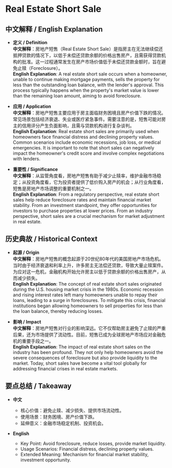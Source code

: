 # Real Estate Short Sale

## 中文解释 / English Explanation

* **定义 / Definition**  
  **中文解释**：房地产短售（Real Estate Short Sale）是指房主在无法继续偿还抵押贷款的情况下，以低于未偿还贷款余额的价格出售房产，且需获得贷款机构的批准。这一过程通常发生在房产市场价值低于未偿还贷款金额时，旨在避免止赎（Foreclosure）。  
  **English Explanation**: A real estate short sale occurs when a homeowner, unable to continue making mortgage payments, sells the property for less than the outstanding loan balance, with the lender's approval. This process typically happens when the property's market value is lower than the remaining loan amount, aiming to avoid foreclosure.

* **应用 / Application**  
  **中文解释**：房地产短售主要应用于房主面临财务困境且房产价值下跌的情况。常见场景包括经济衰退、失业或医疗紧急事件。需要注意的是，短售可能对房主的信用评分产生负面影响，且需与贷款机构进行复杂谈判。  
  **English Explanation**: Real estate short sales are primarily used when homeowners face financial distress and declining property values. Common scenarios include economic recessions, job loss, or medical emergencies. It is important to note that short sales can negatively impact the homeowner's credit score and involve complex negotiations with lenders.

* **重要性 / Significance**  
  **中文解释**：从监管角度看，房地产短售有助于减少止赎率，维护金融市场稳定；从投资角度看，它为投资者提供了低价购入房产的机会；从行业角度看，短售是房地产市场调整的重要机制之一。  
  **English Explanation**: From a regulatory perspective, real estate short sales help reduce foreclosure rates and maintain financial market stability. From an investment standpoint, they offer opportunities for investors to purchase properties at lower prices. From an industry perspective, short sales are a crucial mechanism for market adjustment in real estate.

## 历史典故 / Historical Context

* **起源 / Origin**  
  **中文解释**：房地产短售的概念起源于20世纪80年代的美国房地产市场危机。当时由于经济衰退和利率上升，许多房主无法偿还贷款，导致大量止赎案件。为应对这一危机，金融机构开始允许房主以低于贷款余额的价格出售房产，从而减少损失。  
  **English Explanation**: The concept of real estate short sales originated during the U.S. housing market crisis in the 1980s. Economic recession and rising interest rates left many homeowners unable to repay their loans, leading to a surge in foreclosures. To mitigate this crisis, financial institutions began allowing homeowners to sell properties for less than the loan balance, thereby reducing losses.

* **影响 / Impact**  
  **中文解释**：房地产短售对行业的影响深远。它不仅帮助房主避免了止赎的严重后果，还为市场提供了流动性。目前，短售已成为全球房地产市场应对金融危机的重要手段之一。  
  **English Explanation**: The impact of real estate short sales on the industry has been profound. They not only help homeowners avoid the severe consequences of foreclosure but also provide liquidity to the market. Today, short sales have become a vital tool globally for addressing financial crises in real estate markets.

## 要点总结 / Takeaway

* **中文**  
  - 核心价值：避免止赎、减少损失、提供市场流动性。
  - 使用场景：财务困境、房产价值下跌。
  - 延伸意义：金融市场稳定机制、投资机会。

* **English**  
  - Key Point: Avoid foreclosure, reduce losses, provide market liquidity.
  - Usage Scenarios: Financial distress, declining property values.
  - Extended Meaning: Mechanism for financial market stability, investment opportunity.